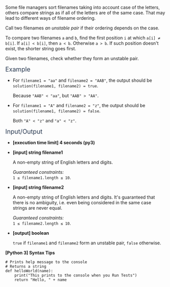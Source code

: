 <p>Some file managers sort filenames taking into account case of the letters, others compare strings as if all of the letters are of the same case. That may lead to different ways of filename ordering.</p>
<p>Call two filenames <em>an unstable pair</em> if their ordering depends on the case.</p>
<p>To compare two filenames <code>a</code> and <code>b</code>, find the first position <code>i</code> at which <code>a[i] ≠ b[i]</code>. If <code>a[i] &lt; b[i]</code>, then <code>a &lt; b</code>. Otherwise <code>a &gt; b</code>. If such position doesn't exist, the shorter string goes first.</p>
<p>Given two filenames, check whether they form an unstable pair.</p>
<p><span class="markdown--header" style="color:#2b3b52;font-size:1.4em">Example</span></p>
<ul>
<li>
<p>For <code>filename1 = "aa"</code> and <code>filename2 = "AAB"</code>, the output should be<br />
<code>solution(filename1, filename2) = true</code>.</p>
<p>Because <code>"AAB" &lt; "aa"</code>, but <code>"AAB" &gt; "AA"</code>.</p>
</li>
<li>
<p>For <code>filename1 = "A"</code> and <code>filename2 = "z"</code>, the output should be<br />
<code>solution(filename1, filename2) = false</code>.</p>
<p>Both <code>"A" &lt; "z"</code> and <code>"a" &lt; "z"</code>.</p>
</li>
</ul>
<p><span class="markdown--header" style="color:#2b3b52;font-size:1.4em">Input/Output</span></p>
<ul>
<li>
<p><strong>[execution time limit] 4 seconds (py3)</strong></p>
</li>
<li>
<p><strong>[input] string filename1</strong></p>
<p>A non-empty string of English letters and digits.</p>
<p><em>Guaranteed constraints:</em><br />
<code>1 ≤ filename1.length ≤ 10</code>.</p>
</li>
<li>
<p><strong>[input] string filename2</strong></p>
<p>A non-empty string of English letters and digits. It's guaranteed that there is no ambiguity, i.e. even being considered in the same case strings are never equal.</p>
<p><em>Guaranteed constraints:</em><br />
<code>1 ≤ filename2.length ≤ 10</code>.</p>
</li>
<li>
<p><strong>[output] boolean</strong></p>
<p><code>true</code> if <code>filename1</code> and <code>filename2</code> form an unstable pair, <code>false</code> otherwise.</p>
</li>
</ul>
<p><strong>[Python 3] Syntax Tips</strong></p>
<pre><code class="language-python"><span class="hljs-comment"># Prints help message to the console</span>
<span class="hljs-comment"># Returns a string</span>
<span class="hljs-keyword">def</span> <span class="hljs-title function_">helloWorld</span>(<span class="hljs-params">name</span>):
    <span class="hljs-built_in">print</span>(<span class="hljs-string">"This prints to the console when you Run Tests"</span>)
    <span class="hljs-keyword">return</span> <span class="hljs-string">"Hello, "</span> + name

</code></pre>
